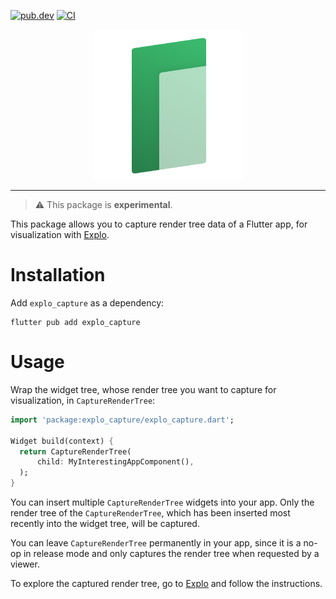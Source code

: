 [![pub.dev](https://badgen.net/pub/v/explo_capture)](https://pub.dev/packages/explo_capture)
[![CI](https://github.com/blaugold/explo/actions/workflows/ci.yaml/badge.svg)](https://github.com/blaugold/explo/actions/workflows/ci.yaml)

<p align="center">
    <img src="https://github.com/blaugold/explo/raw/main/docs/images/explo_logo.png" width="240px">
</p>

---

> ⚠️ This package is **experimental**.

This package allows you to capture render tree data of a Flutter app, for
visualization with [Explo].

# Installation

Add `explo_capture` as a dependency:

```shell
flutter pub add explo_capture
```

# Usage

Wrap the widget tree, whose render tree you want to capture for visualization,
in `CaptureRenderTree`:

```dart
import 'package:explo_capture/explo_capture.dart';

Widget build(context) {
  return CaptureRenderTree(
      child: MyInterestingAppComponent(),
  );
}
```

You can insert multiple `CaptureRenderTree` widgets into your app. Only the
render tree of the `CaptureRenderTree`, which has been inserted most recently
into the widget tree, will be captured.

You can leave `CaptureRenderTree` permanently in your app, since it is a no-op
in release mode and only captures the render tree when requested by a viewer.

To explore the captured render tree, go to [Explo] and follow the instructions.

[explo]: https://pub.dev/packages/explo
[explo-code]:
  https://marketplace.visualstudio.com/items?itemName=blaugold.explo-code

